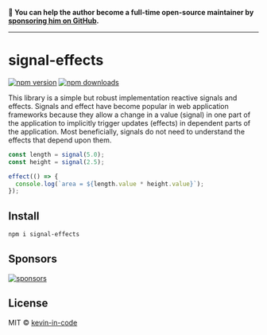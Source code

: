 **💛 You can help the author become a full-time open-source maintainer by [sponsoring him on GitHub](https://github.com/sponsors/kevin-in-code).**

---

# signal-effects

[![npm version](https://badgen.net/npm/v/signal-effects)](https://npm.im/signal-effects) [![npm downloads](https://badgen.net/npm/dm/signal-effects)](https://npm.im/signal-effects)

This library is a simple but robust implementation reactive signals and effects. Signals and effect have become popular in web application frameworks because they allow a change in a value (signal) in one part of the application to implicitly trigger updates (effects) in dependent parts of the application. Most beneficially, signals do not need to understand the effects that depend upon them.

```ts
const length = signal(5.0);
const height = signal(2.5);

effect(() => {
  console.log(`area = ${length.value * height.value}`);
});
```

## Install

```bash
npm i signal-effects
```

## Sponsors

[![sponsors](https://sponsors-images.kevin-in-code.dev/sponsors.svg)](https://github.com/sponsors/kevin-in-code)

## License

MIT &copy; [kevin-in-code](https://github.com/sponsors/kevin-in-code)
